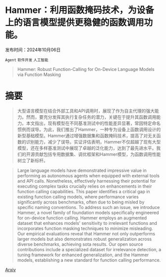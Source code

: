 # Hammer：利用函数掩码技术，为设备上的语言模型提供更稳健的函数调用功能。

发布时间：2024年10月06日

`Agent` `软件开发` `人工智能`

> Hammer: Robust Function-Calling for On-Device Language Models via Function Masking

# 摘要

> 大型语言模型在结合外部工具和API调用时，展现了作为自主代理的强大能力。然而，要充分发挥其执行复杂任务的潜力，关键在于提升其函数调用能力。本文指出，现有模型在不同基准测试中的性能差异显著，常因特定命名惯例而误导。为此，我们推出了Hammer，一种专为设备上函数调用设计的新型基础模型。Hammer通过增强数据集和函数掩码技术，提高了对无关函数的识别能力，减少了误导。实证评估表明，Hammer不仅超越了现有大型模型，还在多样基准测试中展现了卓越的泛化能力，达到了最先进水平。我们的开源贡献包括专用数据集、调优框架和Hammer模型，为函数调用性能树立了新标杆。

> Large language models have demonstrated impressive value in performing as autonomous agents when equipped with external tools and API calls. Nonetheless, effectively harnessing their potential for executing complex tasks crucially relies on enhancements in their function calling capabilities. This paper identifies a critical gap in existing function calling models, where performance varies significantly across benchmarks, often due to being misled by specific naming conventions. To address such an issue, we introduce Hammer, a novel family of foundation models specifically engineered for on-device function calling. Hammer employs an augmented dataset that enhances models' sensitivity to irrelevant functions and incorporates function masking techniques to minimize misleading. Our empirical evaluations reveal that Hammer not only outperforms larger models but also demonstrates robust generalization across diverse benchmarks, achieving sota results. Our open source contributions include a specialized dataset for irrelevance detection, a tuning framework for enhanced generalization, and the Hammer models, establishing a new standard for function calling performance.

[Arxiv](https://arxiv.org/abs/2410.04587)